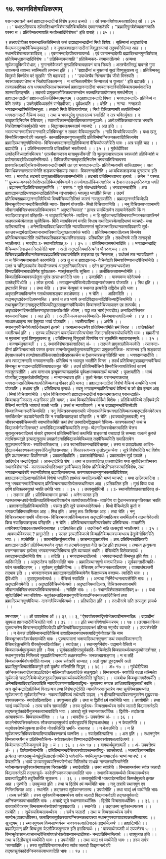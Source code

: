 ## १७. स्थानविशेषाधिकरणम्
परानन्दमात्रत्वे कथं ब्रह्माद्यानन्दादीनां विशेष इत्यत उच्यते
।। ओं स्थानबिशेषात्मकाशादिवत् ओं ।। ३५ ।। '
यथाऽऽदित्यस्य दर्पणादिस्थानविशेषात्पतिबिम्बविशेष एवमानन्दादेरपि ।
''ब्रह्मादिगुणबैशेष्यादानन्दादिः परस्य च ।
प्रतिबिम्बत्वमायाति मध्योच्चादिबिशेषत'' इति वाराहे ।। ३५ ।।


९ तत्त्वप्रदीपिका
परानन्दात्कितिबिम्बत्वे कथं ब्रह्माद्यानन्दादीनां मिथो विशेषः । सृतिमानां त्वदृष्टादिना
वैमल्पकालुष्यादेवैचिव्यमुपपद्यते । न मुक्तब्रह्माद्यानन्दादीनां विशुद्धरूपाणां तदुपपत्तिरित्यत आह
। । स्थानविशेषात्यकाशादिवत् । । एवमानन्दादेरपीत्यस्यायमर्थः । एवं परमानन्दादेरपि
ब्रह्मादिस्थानगुणबिशेषात् प्रतिबिम्बभूतानन्दादिविशेषः । ' प्रतिबिम्बत्वमायाति ' प्रतिबिम्बकर-
त्वमायातीत्यर्थः । अन्यथा सूर्यकाद्युक्तिविरोधात् । गुणानामेकैकशो गुणप्रतिबिम्बत्वज्ञापनं चात्र
क्रियते । अतश्चैतत्सिद्धं यावन्तो गुणा उपास्यन्ते तावन्तः स्वस्मिन्नपि लभ्यन्त इति । ।
' 'ब्रह्मादीनां च मुक्तानां सुखं विष्णुसुखस्य तु ।
प्रतिबिम्बस्तु विमुश्यो विष्णोरेव परं सुखमि' 'ति महावराहे । ।
' 'उपाधेश्चैव नित्यत्वान्नैव जीवो विनश्यति ।
स्वरूपत्वादपाधेश्च न भिन्नोपाधिकल्पनम् ।
न चाभिन्नत्वमीशेन चिन्मात्रत्वं च युज्यत' ' इति ब्रह्मतर्के । ।तत्त्वप्रकाशिका
अत्र भगबत्पाप्तिसाधनभक्त्यर्थं ब्रह्माद्यानन्दादीनां भगबदानन्दाश्यितिबिम्बत्वसमर्थनादस्ति
शास्त्रादिसङ्गतिः । तदभावे प्रागुक्तालौकिकत्वासम्भवेन भक्त्यतिशयायोगात्तत् समर्थनीयम् ।
ब्रह्माद्यनन्दादीनां ब्रह्मानन्दात्कितिबिम्बत्वमुक्तम् । तद्ब्रह्माद्यानन्दादि विषयः । भगवदानन्दादि-
प्रतिबिम्बं न वेति सन्देहः । उक्तेद्बैविध्यदर्शनं सन्देहवीजम् । पूर्वपक्षयति । । परेति । । नान्या-
नन्दादयो भगवदानन्दाश्मितिबिम्बभूताः । तथात्वे मिथो वैचिव्यायोगात् । मिथो विचित्राणामपि
तत्पतिबिम्बत्वे भगवदानन्दादौ वैचिव्यं स्यात् । तथा च भगवद्रूपेषु गुणतारतम्यं स्यादिति न तत्र
भक्तिर्युक्ता । न चादृष्टादिनियमेन वैचित्र्यम् । स्वाभाविकानन्दादेरादिमत्कारणानुपपत्तेः ।
अतोऽलौकिकत्वाभावान्न भगवति निरतिशयाभीकार्युस्तेति भावः ।
सिद्धानायत्क्ष्यमबतार्य व्याचष्टे । । अत इति । । भवत्यन्यानन्दादीश्वरानन्दादि प्रतिबिम्बभूतं न
तावता वैचिव्यानुपपत्तिः । नापि बिम्बवैचिज्यापत्तिः । यथा खलु बिम्बवैचिज्याभावेऽपि जलसूर्य-
कान्तादिस्थानगुणात्सूर्यादि प्रतिबिम्बेष्वग्निजनकत्वादिवैचिज्यमेव ब्रह्मादिस्थानगुणवैचिन्येणा-
विचित्रभगवदानन्दाद्यितिबिम्बानां वैचिज्योपपत्तेरिति भावः । अत्र स्मृतिं चाह । । ब्रह्मादीति । ।
प्रतिबिम्बत्वमायाति प्रतिफलितो भवतीत्यर्थः । । ३५ । ।
गुर्वर्थदीपिका
उक्तेर्द्बैविध्यदर्शनमित्यत्र ' एतस्यैवानन्दस्य मात्रामुपजीवन्ती' ति श्रुत्युत्तामात्रापदस्य
स्वरूपांशे प्रतिविम्बांशे च प्रयोगारव्यद्बैविध्यदर्शनमित्यर्थः । विचित्रजीवानामदृष्टादिनियमेन
भगवत्पतिबिम्बत्वस्य प्राक्याधितत्वाद्बिचित्रजीवस्यानन्दादीनामपि तत एव भगवदानन्दादि-
प्रतिविम्बत्वमपि साधितप्रायम् । अतः किमधिकरणान्तरारम्भेणेति शङ्कापनोदायाह स्वाभा-
विकानन्दादेरिति । अभ्यधिकाशङ्कया पुनरारम्भ इति भावः ।
भावबोधः
तदभावे प्रागुक्तालौकिकत्वासम्भवेनेति । तदभावे प्रतिबिम्बत्वाभाव इत्यर्थः । अनेन
'' परमतः '' छूस्थसम्बन्धपदेनोपक्षिप्तप्रतिबिम्बत्वविषयत्वेन तन्त्योक्तालौकिकत्वाक्षेपेण च
द्वेधानन्तरसङ्गतिरुक्ता भवति । ब्रह्यानन्दादिप्रतिविम्बत्वमुत्तामिति । '' परमतः '' सूत्रे
संवन्धपदेनेत्यर्थः । भगवदानन्दादीति । अत्र ब्रह्माद्यानन्दादिभगवदानन्दादिप्रतिविम्ब न(भावबोधः)
भवत्युत भवतीति चिन्ता । तदर्थं प्रतिबिम्बशब्रह्माद्यानन्दादिवैचित्र्ये बिम्बवैचिज्यातिरिक्तं
कारणं नास्तुतास्तीति । ब्रह्माद्यानन्दवैचिव्येऽपि बिम्बभूतविष्ण्वानन्दावैचिव्यमिति न्याय-
विवरणं योजयति- मिथो विचित्राणामिति । ।
ननु विचित्रस्वभावानामपि जीवानामविचित्रभगवत्प्रतिबिम्बत्वस्य '' अदृष्टानियमात्' '
इत्यत्र समर्थितत्वेन तढयायेनेदमपि किं न स्यादित्याशङ्कां परिहरति- न चादृष्टादिनियमेने-
त्यादिना । न हि सूर्यकान्तप्रतिबिम्बस्याग्निजनकत्वशत्त्गिर्न जलगतस्येत्येतावता सूर्यवैचिव्य-
मिति न्यायविवरणं मनसि निधाय यथादित्यस्येत्यादिभाष्यं व्याचष्टे- यथा खल्वित्यादिना ।
अनेनादित्यादिवदाधिक्यादिति न्यायविवरणगतं सूर्यकान्तादिस्थानपरमादिपदमपि सूर्य-
कान्तवच्चर्द्व्यखादिस्थानानामाधिक्यादित्युक्ततात्पर्यकं भवति । प्रतिबिम्बत्वमायातीत्यस्य
बिम्बमेव प्रतिविम्बत्वमायातीति तयोरैक्यप्रतिपादकत्वभ्रमनिरासायाह- प्रतिफलित इति ।
तदधीनत्वे सति तत्सदृशो भवतीत्यर्थः ।
भावदीपः
ऽ- स्थानविशेषात् ऽ- । । ३५ । । प्रतिबिम्बत्वसमर्थनादिति । । भगवदानन्दाद्यि
वैचिज्यापत्तिशङ्कानिरासेनेति भावः । अतो नादृष्टानियमादित्यनेन पौनरुक्त्यम् । तत्र
विचित्रब्रह्मादिजीवानामेकरूपब्रह्मप्रतिविम्बत्वायगोदिति शङ्काया एव निरासात् । यथोक्तं
तत्र न्यायविवरणे । न च वैचिज्यमनाभासत्वे कारणमिति । अत्र तु न च ब्रह्माद्यानन्द-
वैचिव्येऽपि बिम्बशविष्ण्वानन्दवैचिव्यमिति । उक्तं च चन्द्रिकायामेव मेवापौनरुक्त्यं
अदृष्टानियमादित्यत्र । एतेन प्रागुक्तसम्बन्धपदोक्त विम्बप्रतिविम्बभावाक्षेपेणेह पूर्वपक्षकर-
णार्च्छ्रसङ्गतिः सूचिता । । अलौकिकत्वासम्भवेनेति । । बिम्बप्रतिबिम्बभावरूपहेतुना पूर्वत्र
तत्साधनादिति भावः । । उक्तमिति । । पाक्यमन्य पदेनेत्यर्थः । । उक्तेर्द्बैविध्येति । । लोक
इत्यर्थः । त्साद्यानन्दवैचिज्येऽपीत्याद्यन्यत्रोक्तमत्र योजयति । । मिथ इति । । इष्टापत्तिं
निराह । । तथा चेति । । तच्च नेत्युक्तं न स्थानत इत्यत्रेति तद्विरोध इति भावः ।
अदृष्टानियमादित्यनेन गतार्थत्वमाशङ्क्य तदाक्षेपमाह । । न चेति । । आदिमदिति । ।
यद्यप्यदृष्टादेरनादित्वमप्यस्ति । उक्तं च तत्र भाष्ये अनादिविद्याकर्मादिवैचिज्याद्वैचिव्यमिति
। । तथाश्रुक्तदिशाऽनाद्यदृष्टवैचिज्यसिद्धत्साद्यानन्दवैचिज्येण विम्बानन्दवैचिज्यापादन एव
तात्पर्यम् । अदृष्टादेरनादिमत्त्वोक्तिरप्यदृष्टव्यक्त्यपेक्षयेति ध्येयम् । यद्वा तत्र भाष्ये(भावदीपः)
अनादित्वोस्तिरत्र वक्ष्यमाणाभिप्राया । । अत इति । । अलौकिकत्वसाधकविम्बप्रति-
विम्बभावाभावादित्यर्थः । । छ । ।
साध्यमध्याहत्य तत्र हेतुतया भाष्यं योजयति । । भवतीत्यादिना । । अत्रेति । ।
स्थानगुणवैचिव्येणेत्यादिनोस्तार्थ इत्यर्थः । परमात्मानन्दस्यैव प्रतिबिम्बत्वमिति भ्रमं निराह
। । प्रतिफलितो भवतीत्यर्थ इति । । एतच्च प्रतिफलनं यावदधिकारमित्यत्रोक्त
दिशाऽनादिस्वरूपोपाधिनेति भावः । ब्रह्मादीनां च मुक्तानां सुखं विष्णुसुखस्य तु ।
प्रतिविम्बस्तु विमुट्को विष्णोरेव परं सुखमिति महावाराहस्मृतेः । । ३५ । ।
वाक्यार्थमुक्ताबली
। । ऽ, स्थानविशेषात्ग्रकाशादिवत् अं- । । तदभावे प्रागुक्तलौकिकत्वेति । त्सानन्दा-
दीनां प्रतिबिम्बत्वाभावे परमत इत्यत्र सम्बन्येत्युक्तहेतुस्वरूपासिद्धत्या प्रागुक्तलौकिक-
त्वासम्भव इति शङ्कायां हेएसाधकत्वेन तत्ण्ढोक्तालौकिकत्वाक्षेपपीरहारकत्चेन च
द्वेधानन्तरसङ्गतिरिति भावः । भगवदानन्दादीति । अत्र त्साद्यानन्दादि भगवदानन्दादि-
प्रतिबिम्बं न भवत्युत भवतीति चिन्ता । तदर्थं प्रतिबिम्बभूाब्रह्मद्यानन्दवैचिव्यं बिम्बभूत
भगवदानन्दादिवैचिव्यापादकमुत नेति । तदर्थं प्रतिबिम्बवैचिन्ये विम्बवैचिज्यव्यतिरिक्तं
कारणं नास्तुतास्तीति । अत्र मानाभाव इत्युक्तन्यायप्रदर्शकं पूर्वपक्षभाष्यमवतार्थं व्याचष्टे ।
पूपक्षयतीति । भाष्यं योजयितुं प्रागुक्तहेतोरसिद्धिमाह । नान्यानन्दादय इति । कुतो
नेत्यतः परानन्दमात्रत्वात् भगवदानन्दप्रतिबिम्बत्वात्पतिविम्बत्वाङ्गीकार इति यावत् ।
ब्रह्याद्यानन्दादीनां विशेषो वैचिन्यं कथमिति भाष्यं योजयति । तथात्व इति । प्रतिविम्बत्व
इत्यर्थः । भवतु भगवदानन्दप्रतिविम्बत्वं वैचिन्यं च को दोष इत्यत आह । मिथो
विचित्राणामिति । एतेन विचित्राणामपि ब्रह्माद्यानन्दादीनां परानन्दमात्रत्वात् परानन्दप्रति-
बिम्बत्वाङ्गीकारात् अङ्गीकार इति यावत् । कथं विम्बप्रतिबिम्बयोर्मिथो विशेषः ।
प्रतिविम्बवैचिव्ये तद्बिम्बेऽपि वैचिन्यं स्यादिति भाष्यार्थ उक्तो भवति । उच्चं च
न्यायविवरणे । न च ब्रह्माद्यानन्दवैचिज्येऽपि विम्बशविष्ण्वानन्दवैचिव्यमिति । ननु
विचित्रस्वभावानामपि जीवानामविचित्रभगवततिविम्बत्वस्यादृष्टानियमेनेत्यत्र समर्थितत्वेन
तढयायेनेदमपि किं न स्यादित्याशङ्कां परिहरति । न चेति ।(वाक्यार्थमुक्तावली)
ननु जीवस्वभाववैचिज्यमपि स्वाभाविकमिति कथं तेषां तस्यादिमद्विद्याकर्म वैचिज्य-
कारणकत्वम्? कथं च विद्याकर्मणोरादिमत्त्वम्? अनादिविद्याकमवैचिज्यादिति तन्द्रा-
ष्पेऽनादित्वस्योक्तत्वादिति चेत्तत्र सुरासुरनरत्वादिरूपं संसारे दृश्यमानं प्रतिबिम्बवैचिव्यं
कथमिति शङ्कायां यथाप्राज्ञं हि सम्भवाः यत्कर्म कुरुते तदभिसम्पद्यते इत्याद्यनुसृत्य
प्रवाहतोऽनादिविद्याकमेवेचिथ्यात् तद्बैचिज्यमिति समाहितत्वेन शुद्धस्वभाववैचित्र्य-
स्याविचारितत्वात् । अत्र स्वाभाविकानन्दादिविचारात् । तस्य च प्रवाह्यपेक्षया आदिम-
द्विद्याकर्मकारणकत्वानुपपत्तेरित्युक्तिसम्भवात् । विस्तरस्त्वन्यत्र कृतोऽनुसन्धेयः ।
सूत्रे विशेषादिति पदं विशेष इति प्रथमान्ततया विपरिणम्यते । प्रकाशादिवदिति ।
प्रकाशादेरिवेत्यर्थः । प्रकाशपदेन सूर्य उच्यते । आदिपदेन चन्द्रादिर्गृह्यते । आनन्दादेरिति
शेषः । तथा च प्रकाशादिवत् प्रकाशादेरिव यथा सूर्यादिरूपविम्बस्य स्थानविशेषान्दर्य-
कान्तमयदर्पणादिस्थानगुणवैचिव्यात् विशेषः प्रतिबिम्बेऽग्निजनकत्वादिविशेषः, तथा
भगवदानन्दादेरपि स्थानविशेषात् ब्रह्मादिस्वरूपान्तः करणाख्यस्थानगुणभक्त्यादिविशेषात्
ब्रह्याद्यानन्दादिलक्षणप्रतिविम्बे विशेषो भवतीति ज्ञार्थपरं यथादित्यस्येति भाष्यं व्याचष्टे ।
यथा खल्वित्यादिना । ननु भगवदानन्दादेर्विम्बत्वात् प्रतिबिम्बत्वमायातीत्येतत्कथमित्यत
आह । प्रतिफलित इति । मुखं विष्य यथा दर्पणे प्रतिफलनयुक्तं भवति तथेति
भावः । । ३५ । ।
तत्त्वसुबोधिनी
। । ऽ- स्थानविशेषातकाशादिवत् अं- । । तदभाव इति । प्रतिबिम्बत्वाभाव इत्यर्थः ।
अनेन परमत इति ण्ढस्थसम्बन्धपदेनोपक्षिप्तप्रतिबिम्बत्वविषयत्वेन तत्श्योक्तालौकिक-
त्वाक्षेपेण वा द्वेधानन्तरसङ्गतिरुक्ता भवति । ब्रह्मानन्दादिप्रतिबिम्बत्वमिति । परमत इति
सूत्रे सम्बन्धपदेनेत्यर्थः । मिथो वैचिध्येऽपि कुतो न भगवत्पतिबिम्बत्वमित्यत आह । मिथ
इति । अस्तु ततः किमित्यत आह । तथा चेति । ननु विचित्रस्वभावानामपि जीवानाम-
विचित्रभगवत्पतिबिम्बत्वस्य अदृष्टानियमादित्यत्र समर्थितत्वेन तढयायेनेदमपि किन्न
स्यादित्याशङ्क्य परिहरति । न चेति । प्रतिविम्बत्वमायातीत्यस्येममेव प्रतिविम्बत्व-
मायातीति तयोरैक्यप्रतिपादकत्वभ्रमनिरासायाह । प्रतिफलित इति । तदधीनत्वे सति
तत्सदृशो भवतीत्यर्थः । । ३५ । ।वाक्यार्थविवरणम्
? प्रागुस्तेति । । परमत इत्यलौकिकत्वे विम्बप्रतिबिम्बभावसम्बन्धस्य हेतुत्वेनोक्तिरिति
भावः । । उक्तेरिति । । काचनोक्तिर्युस्ताऽस्ति । काचनाऽयुक्ताऽस्ति । अतः
प्रतिबिम्बत्वोक्तिरपि ब्रह्माद्यानन्दादीनां प्रतिविम्बत्वभावेन युक्ता वा तदभावेनायुक्ता वेति
सन्देह इति ज्ञातव्यम् । तथात्व इत्युक्त्या परानन्दमात्रत्व इत्येतद् भगवदानन्दप्रतिबिम्बत्व
इति व्याख्यातं भवति । वैचिज्येति विशेषशब्दार्थः । त्साद्यानन्दादीनामिति शेषः । ।
तदिति । । भगवदानन्दादीत्यर्थः । भगवदानन्दादौ बिम्बभूत इति शेषः । । आदिमदिति । ।
अदृष्टादेश्च सादित्वादिति भावः । ब्रह्मादिस्थानगुणो भक्त्यादिरूपः । सूर्यकान्तादीत्यादि-
पदेन जलादिग्रहणम् । । सूर्यकम् सूर्यप्रतिविम्बः । । वैचित्र्यम् अग्निजनकत्वादिरूपम् ।
वाक्यार्थमञ्जरी
तदभाव इति । । भगवदानन्दस्य ब्रह्याद्यानन्दप्रतिबिम्बत्वेनैव वैलक्षण्यस्य वक्तव्य-
त्वादिति भावः । । द्वैविध्येति । । दुष्टायुक्तत्वेत्यर्थः । । वैचित्र्यं स्यादिति । । अन्यथा
निर्निर्वन्धनत्वापत्तेरिति भावः । । अदृष्टानियमेनेति । । अदृष्टादिवैचिज्येणेत्यर्थः ।
अदृष्टानियमादित्यत्र, विचित्रस्वभावानामपि जीवानामविचित्रभगवत्पतिबिम्बत्वसमर्थ- ।
नादिति भावः । । ऽ- स्थानविशेषातकाशादिवत् ७- । । यथा सूर्यप्रतिबिम्बे स्थानविशेषा-
स्तूर्यकान्तादिस्थानगुणवैचित्र्यादग्निजनकत्वादिवैचिव्यं तथा ब्रह्मादिस्थानगुणवैचिन्या-
दानन्दवैचिज्यमित्यर्थः । । प्रतिफलित इति । । तदधीनत्वे सति तत्सदृश इत्यर्थः । ।

श्मभाष्यम्
' ।। ओं उपपत्तेश्च ओं ।। ३६ ।।
३,
''ऐश्वर्यात्परमाद्विष्णोर्भक्त्यादीनामनादितः ।
ब्रह्मादीनां सूपपन्ना ह्यानन्दादेर्विचित्रतेति पाद्मे ।। ३६ ।।
।। इति स्थानविशेषाधिकरणम् ।। १७ ।।तत्त्वप्रकाशिका
युक्त्यन्तरेण बिम्बानन्दाद्यवैचिज्येऽपि प्रतिबिम्बवैचिव्यमुपपादयत्क्ष्मं पठित्वा स्मृत्यैव व्याचष्टे
। । उपपत्तेश्चेति । । न केबलं प्रतिबिम्बानन्दादिवैचिन्यं ब्रह्मादिस्थानगतभक्त्यादिगुणेनोपपन्नं कि
नाम बिम्बभूतभगवदैश्वर्यवशाच्चेति भावः । पुरुषापायानां भक्त्यादिस्थानगुणानां कथं
स्वाभाविकानन्दादि वैचिव्यहेतुत्चमिति पीरर्स्तुमनादित्वोकित् । स्यादेतत्। । स्थानगुणेनैवोप-
पद्यमाने वैचिव्ये न बिम्बसामर्थ्यमुपयुज्यत इति । मैवम् । सूर्यकालादिगतसूर्यकादि- वैचिव्येऽपि
बिम्बसामर्थ्यस्याप्युपयोगदर्शनात् । स्थानगुणस्यैव निमित्तत्वे मुखप्रतिबिम्बस्यापि तक्षतस्याग्नि-
जनकत्बप्रसङ्गात् । न च तर्हि बिम्बसामर्थ्यमेवोपयोगीति वाच्यम् । तस्य सर्वत्रापि साम्यात् ।
अतो युक्तं द्ध्वद्वयमपि अतो ब्रह्मादिगुणबिम्बालौकिकगुणे हरौ युक्तैव भक्तिरिति
सिद्धम् । । ३६ । । अ० १७ । ।
गुर्वर्थदीपिका
अग्निजनकत्वादीत्यत्राऽऽदिपदेन मालिन्यशीतलत्वादिकं सङ्गृह्यते । बिम्बसाम्प्रर्य-
स्यापीति वदता तस्मिन्नेव सूर्यकामो चन्द्रादिबिम्बेभ्योऽश्नुदयाद्बिम्बसामर्थ्यमप्यपेक्षितमिति
सूचितम् । ।
भावबोधः
विम्बभूाभगवदैश्वर्येति । अनेनादित्यादिवदाधिक्यादिति न्यायविवरणमप्यादित्यवद्विम्ब-
भूतष्यस्य भगवत आधिक्यादित्युक्तार्थं भवति । अत्र सूर्यचन्द्रादिप्रतिबिम्बं विनाऽन्यत्र तथा
विशेषादृष्टेरिति न्यायविवरणानुसारेण यथा सूर्यविम्बसामर्थ्यात् सूर्यकान्तादौ सूर्यकादेरग्निज-
नकत्वादिवैचिज्यं तथेत्यपि ग्राह्यम् । न हीत्यादिन्यायविवरणानुसारेण छूद्वयस्या-
वश्यकत्वमाह- स्यादेतदित्यादिना । उपयुज्यत इति । तथा च द्वितीयं क्ष्मं व्यर्थमिति
भावः । उपयोगेति । तथा चाद्यं व्यर्थमित्यर्थः । तस्य सर्वत्र साम्यादिति । तस्य सूर्यरूप-
विम्बसामर्थ्यस्य सर्वत्र जलादौ विद्यमानत्वेऽपि तद्गतसूर्यकादेरीनुजनकत्वाभावादिति
भावः । अत्राद्ये सूत्रे स्थानसार्क्त्योक्तिः । द्वितीये- तदपेक्षया अत्यावश्यक-
बिम्बसामर्थ्योक्तिः । । १७ । ।भावदीपः
ऽ- उपपत्तेश्च अं- । । ३६ । । काऽनेनोपपत्तिरुक्तेत्यतः सौत्रचशब्दसमुच्चेयं दर्शयचुपपत्तिं
विवृण्वआर्थमाह । । न केवलमिति । । यद्बोपपत्तेश्चेत्पुक्त्या प्राचीना नोपपत्तिरिति भ्रमनि-
रासायाह । । न केवलमिति । । न हि सूर्यकान्तप्रतिविम्बस्येत्यादिन्यायविवरणाशयं व्यनक्ति
। । स्यादेतदित्यादिना । । अत इति । । स्थानगुणेन विम्बसामर्थ्येन च प्रतिबिम्बवैचिन्य-
स्योपपन्नत्वेन विष्ण्वानदादेर्विम्बभावस्योपपन्नत्वादित्यर्थः । विम्बेत्यन्तमलौकिकगुणत्वे हेतुः ।
य । । ३६ । । अ० १७ । ।
वाक्यार्थमुक्तावली
। । अं- उपपत्तेश्च अं- । । विशेषस्येत्यन्वेति । प्रतिबिम्बानन्दवैचिज्यस्योपपत्त्वन्तरसिद्ध-
त्वाच्चेत्यर्थः । भक्त्यदिलामनादित इत्येतत् चशब्दसमुच्चेयर्छूपुस्तिप्रदर्शनार्थमिति भावेनाधि-
क्यमित्युक्तन्यायप्रदर्शकं भाष्यं व्याचष्टे । न केवलमिति । भाष्ये उभयसमुच्चयनिरूपणेनोभयं
मिलितमेव साधकं नान्यतरपरित्यणेनेति भावेनान्यतरन्तुवैरयर्थ्यमाशङ्क्य निराकरोति ।
स्यादेतदिति । तस्य सर्वत्रेति । बिम्बसामर्थ्यस्य सर्वत्र जलादौ विद्यमानत्वेऽपि तद्गतसूर्य-
कादेरग्निजनकत्वाभावादिति भावः । स्थानविम्बसामर्थ्ययोः बिम्बसामर्थ्यस्य प्रावल्याद्द्वितीये
तदुक्तिरिति सूत्रक्रमः । । ३६ । ।
तत्त्वसुबोधिनी
भक्त्यादेरनादित्वं किमर्थमुच्यते इत्यत आह । पुरुषेति । उपयुज्यत इति । तथा च
द्वितीयं क्ष्मं व्यर्थमिति भावः । ननु तत्रापि स्थानगुण एव निमित्तमित्यत आह ।
स्थानेति । तद्गतस्य सूर्यकान्तगतस्य । उपयोगीति । तथा चाद्यं क्ष्मं व्यर्थमिति भावः ।
तस्य सर्वत्रेति । तस्य सूर्यरूपविम्बसामर्थ्यस्य सर्वत्र जलादौ विद्यमानत्वेऽपि तद्गतसूर्यकादेः
अग्निजनकत्वाभावादिति भावः । अत्राद्ये सूत्रे स्थानसामर्थ्योक्तिः । द्वितीये
विम्बसामर्थ्योक्तिः । । ३६ । ।
वाक्यार्थविवरणम्
बिम्बसामर्थ्यस्योपयोगमुपपादयति । । स्थानेति । । तद्गतस्य सूर्यकान्तगतस्य । । तस्येति
। । सूर्यरूपविम्बसामर्थ्यस्य । । सर्वत्र जलादौ । तथा च विम्बसामर्थ्यस्य सर्वत्र साम्येन(वाक्यार्थविस्म६
जलादिगतसूर्यकस्याप्यग्निजनकत्वापत्त्या स्थानगुणस्याप्यावश्यकत्वमित्याशयः ।। सूत्रद्वयम्
।। स्थानगुणस्य विम्बसाष्णर्यस्य चावश्यकत्वप्रतिपादकं हृद्वयमित्यर्थः ।। ब्रह्याद्यिणेति ।।
ब्रह्याद्यिणान् प्रति बिम्बभूता येऽलौकिकगुणास्त इति हरावित्यर्थः ।।
' वाक्यार्थमञ्जरी
अं उपपत्तेश्च ५- ।। विम्बभूतेशसामध्याचानन्दवैचिव्योपपत्तेर्भवत्येवान्यानन्दादीश्ररा-
नन्दप्रतिबिम्बमित्यर्थः ।। उपयुज्यत इति ।। तथा च द्वितीयसूत्रं व्यर्थमिति भावः ।।
उपयोगीति ।। तथा चाद्यं क्ष्मं व्यर्थमिति भावः ।। तस्य सर्वत्र 'साम्यादिति ।। तस्य
सूर्यादिविम्बसामर्थ्यस्य सर्वत्र जलादौ विद्यमानत्वेऽपि तद्गतसूर्यकादेरग्निजनकत्वाभावादिति
भावः ।। १७ ।।

